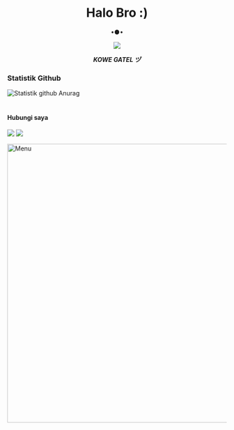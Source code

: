 <h1 align="center"> Halo Bro :) </h1>
<p align="center">
•●•
</p>

<p align="center">
<img src="https://giffiles.alphacoders.com/120/120248.gif">
</p>
<p align="center">
<i> <b> KOWE GATEL ヅ </b> </i>
</p

#
### Statistik Github
![Statistik github Anurag](https://github-readme-stats.vercel.app/api?username=FR33US3R&show_icons=true&theme=radical)<br>
#
#### Hubungi saya
[![](https://img.shields.io/badge/Facebook-blue?logo=Facebook&logoColor=blue&labelColor=white)](https://www.facebook.com/raful.khan.9634)
[![](https://img.shields.io/badge/Whatsapp-CHAT-red?logo=Whatsapp&logoColor=Brightgreen&labelColor=white)](https://wa.me/6285712324128?text=Assalamu'alaikum+Bang)

<img src="https://github.com/FR33US3R/FR33US3R/blob/main/Ngentod/status_me_status_90e259db678545f49a41faf12e095d58.jpg" width="640" title="Menu" alt="Menu">
